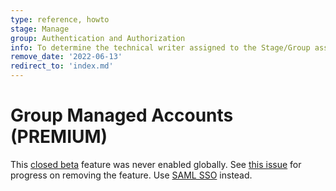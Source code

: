 ```yaml
---
type: reference, howto
stage: Manage
group: Authentication and Authorization
info: To determine the technical writer assigned to the Stage/Group associated with this page, see https://about.gitlab.com/handbook/engineering/ux/technical-writing/#assignments
remove_date: '2022-06-13'
redirect_to: 'index.md'
---
```


# Group Managed Accounts **(PREMIUM)**

This [closed beta](https://about.gitlab.com/handbook/product/gitlab-the-product/#sts=Closed%20Beta) feature was never enabled globally. See
[this issue](https://gitlab.com/gitlab-org/gitlab/-/issues/296544) for progress on removing the feature.
Use [SAML SSO](index.md) instead.
